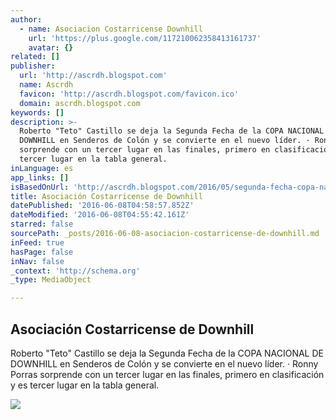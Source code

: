 ```yaml
---
author:
  - name: Asociacion Costarricense Downhill
    url: 'https://plus.google.com/117210062358413161737'
    avatar: {}
related: []
publisher:
  url: 'http://ascrdh.blogspot.com'
  name: Ascrdh
  favicon: 'http://ascrdh.blogspot.com/favicon.ico'
  domain: ascrdh.blogspot.com
keywords: []
description: >-
  Roberto "Teto" Castillo se deja la Segunda Fecha de la COPA NACIONAL DE
  DOWNHILL en Senderos de Colón y se convierte en el nuevo líder. · Ronny Porras
  sorprende con un tercer lugar en las finales, primero en clasificación y es
  tercer lugar en la tabla general.
inLanguage: es
app_links: []
isBasedOnUrl: 'http://ascrdh.blogspot.com/2016/05/segunda-fecha-copa-nacional-dh.html'
title: Asociación Costarricense de Downhill
datePublished: '2016-06-08T04:58:57.852Z'
dateModified: '2016-06-08T04:55:42.161Z'
starred: false
sourcePath: _posts/2016-06-08-asociacion-costarricense-de-downhill.md
inFeed: true
hasPage: false
inNav: false
_context: 'http://schema.org'
_type: MediaObject

---
```

<article style=""><h1>Asociación Costarricense de Downhill</h1><p>Roberto "Teto" Castillo se deja la Segunda Fecha de la COPA NACIONAL DE DOWNHILL en Senderos de Colón y se convierte en el nuevo líder. · Ronny Porras sorprende con un tercer lugar en las finales, primero en clasificación y es tercer lugar en la tabla general.</p><img src="https://2.bp.blogspot.com/-iVDyfZWm_TY/VztOmTFThUI/AAAAAAAAAUk/0XpUhSctqPwwW9epPR0e3KJfyeUM6FpKACLcB/w1200-h630-p-nu/tttt.jpg" /></article>